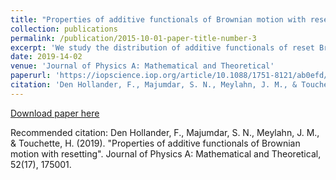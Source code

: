 ```yaml
---
title: "Properties of additive functionals of Brownian motion with resetting"
collection: publications
permalink: /publication/2015-10-01-paper-title-number-3
excerpt: 'We study the distribution of additive functionals of reset Brownian motion, a variation of normal Brownian motion in which the path is interrupted at a given rate and placed back to a given reset position. Our goal is two-fold:(1) for general functionals, we derive a large deviation principle in the presence of resetting and identify the large deviation rate function in terms of a variational formula involving large deviation rate functions without resetting.(2) For three examples of functionals (positive occupation time, area and absolute area), we investigate the effect of resetting by computing distributions and moments, using a formula that links the generating function with resetting to the generating function without resetting.'
date: 2019-14-02
venue: 'Journal of Physics A: Mathematical and Theoretical'
paperurl: 'https://iopscience.iop.org/article/10.1088/1751-8121/ab0efd/meta'
citation: 'Den Hollander, F., Majumdar, S. N., Meylahn, J. M., & Touchette, H. (2019). &quot;Paper Properties of additive functionals of Brownian motion with resetting.&quot; <i>Journal of Physics A: Mathematical and Theoretical</i>. 52(17), 175001.'
---
```


[Download paper here](https://iopscience.iop.org/article/10.1088/1751-8121/ab0efd/meta)

Recommended citation: Den Hollander, F., Majumdar, S. N., Meylahn, J. M., & Touchette, H. (2019). "Properties of additive functionals of Brownian motion with resetting". Journal of Physics A: Mathematical and Theoretical, 52(17), 175001.

